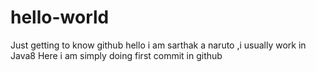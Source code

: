 # hello-world
Just getting to know github
hello i am sarthak  a naruto ,i usually work in Java8
Here i am simply doing first commit in github
